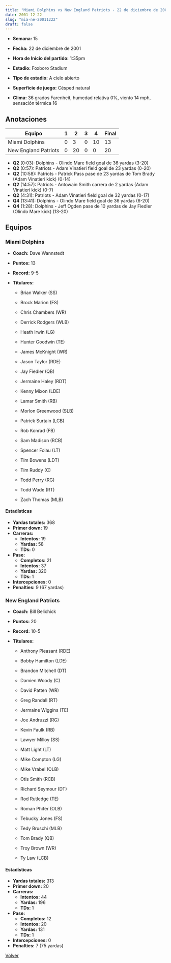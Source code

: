 ```yaml
---
title: "Miami Dolphins vs New England Patriots - 22 de diciembre de 2001"
date: 2001-12-22
slug: "mia-ne-20011222"
draft: false
---
```


* **Semana:** 15
* **Fecha:** 22 de diciembre de 2001

* **Hora de Inicio del partido:** 1:35pm
* **Estadio:** Foxboro Stadium
* **Tipo de estadio:** A cielo abierto
* **Superficie de juego:** Césped natural
* **Clima:** 36 grados Farenheit, humedad relativa 0%, viento 14 mph, sensación térmica 16





## Anotaciones
| Equipo | 1 | 2 | 3 | 4 | Final |
|--------|---|---|---|---|-------|
| Miami Dolphins  | 0 | 3 | 0 | 10  | 13 |
| New England Patriots  | 0 | 20 | 0 | 0  | 20 |
* **Q2** (0:03): Dolphins - Olindo Mare field goal de 36 yardas (3-20)
* **Q2** (0:57): Patriots - Adam Vinatieri field goal de 23 yardas (0-20)
* **Q2** (10:58): Patriots - Patrick Pass pase de 23 yardas de Tom Brady (Adam Vinatieri kick) (0-14)
* **Q2** (14:57): Patriots - Antowain Smith carrera de 2 yardas (Adam Vinatieri kick) (0-7)
* **Q2** (4:31): Patriots - Adam Vinatieri field goal de 32 yardas (0-17)
* **Q4** (13:41): Dolphins - Olindo Mare field goal de 36 yardas (6-20)
* **Q4** (1:28): Dolphins - Jeff Ogden pase de 10 yardas de Jay Fiedler (Olindo Mare kick) (13-20)


## Equipos


### Miami Dolphins
* **Coach:** Dave Wannstedt
* **Puntos:** 13
* **Record:** 9-5
* **Titulares:** 

  * Brian Walker (SS) 

  * Brock Marion (FS) 

  * Chris Chambers (WR) 

  * Derrick Rodgers (WLB) 

  * Heath Irwin (LG) 

  * Hunter Goodwin (TE) 

  * James McKnight (WR) 

  * Jason Taylor (RDE) 

  * Jay Fiedler (QB) 

  * Jermaine Haley (RDT) 

  * Kenny Mixon (LDE) 

  * Lamar Smith (RB) 

  * Morlon Greenwood (SLB) 

  * Patrick Surtain (LCB) 

  * Rob Konrad (FB) 

  * Sam Madison (RCB) 

  * Spencer Folau (LT) 

  * Tim Bowens (LDT) 

  * Tim Ruddy (C) 

  * Todd Perry (RG) 

  * Todd Wade (RT) 

  * Zach Thomas (MLB) 

#### Estadísticas
* **Yardas totales:** 368
* **Primer down:** 19
* **Carreras:**
  * **Intentos:** 19
  * **Yardas:** 58
  * **TDs:** 0
* **Pase:**
  * **Completos:** 21
  * **Intentos:** 37
  * **Yardas:** 320
  * **TDs:** 1
* **Intercepciones:** 0
* **Penalties:** 9 (67 yardas)

### New England Patriots
* **Coach:** Bill Belichick
* **Puntos:** 20
* **Record:** 10-5
* **Titulares:** 

  * Anthony Pleasant (RDE) 

  * Bobby Hamilton (LDE) 

  * Brandon Mitchell (DT) 

  * Damien Woody (C) 

  * David Patten (WR) 

  * Greg Randall (RT) 

  * Jermaine Wiggins (TE) 

  * Joe Andruzzi (RG) 

  * Kevin Faulk (RB) 

  * Lawyer Milloy (SS) 

  * Matt Light (LT) 

  * Mike Compton (LG) 

  * Mike Vrabel (OLB) 

  * Otis Smith (RCB) 

  * Richard Seymour (DT) 

  * Rod Rutledge (TE) 

  * Roman Phifer (OLB) 

  * Tebucky Jones (FS) 

  * Tedy Bruschi (MLB) 

  * Tom Brady (QB) 

  * Troy Brown (WR) 

  * Ty Law (LCB) 

#### Estadísticas
* **Yardas totales:** 313
* **Primer down:** 20
* **Carreras:**
  * **Intentos:** 44
  * **Yardas:** 196
  * **TDs:** 1
* **Pase:**
  * **Completos:** 12
  * **Intentos:** 20
  * **Yardas:** 131
  * **TDs:** 1
* **Intercepciones:** 0
* **Penalties:** 7 (75 yardas)


[Volver](/historia/2001)
